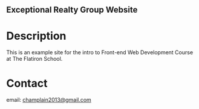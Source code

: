 Exceptional Realty Group Website
---

# Description

This is an example site for the intro to Front-end Web Development Course at The Flatiron School.

# Contact

email: champlain2013@gmail.com
